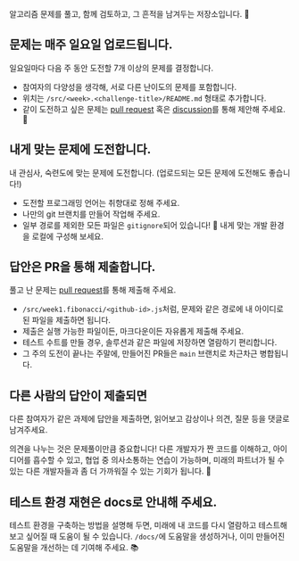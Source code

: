 알고리즘 문제를 풀고, 함께 검토하고, 그 흔적을 남겨두는 저장소입니다. :paw_prints:

## 문제는 매주 일요일 업로드됩니다.

일요일마다 다음 주 동안 도전할 7개 이상의 문제를 결정합니다.

- 참여자의 다양성을 생각해, 서로 다른 난이도의 문제를 포함합니다.
- 위치는 `/src/<week>.<challenge-title>/README.md` 형태로 추가합니다.
- 같이 도전하고 싶은 문제는 [pull request](https://github.com/smh-algorithms/algorithms/compare) 혹은 [discussion](https://github.com/smh-algorithms/algorithms/discussions/new)를 통해 제안해 주세요. :blossom:

## 내게 맞는 문제에 도전합니다.

내 관심사, 숙련도에 맞는 문제에 도전합니다. (업로드되는 모든 문제에 도전해도 좋습니다!)

- 도전할 프로그래밍 언어는 취향대로 정해 주세요.
- 나만의 git 브랜치를 만들어 작업해 주세요.
- 일부 경로를 제외한 모든 파일은 `gitignore`되어 있습니다! :clap: 내게 맞는 개발 환경을 로컬에 구성해 보세요.

## 답안은 PR을 통해 제출합니다.

풀고 난 문제는 [pull request](https://github.com/smh-algorithms/algorithms/compare)를 통해 제출해 주세요.

- `/src/week1.fibonacci/<github-id>.js`처럼, 문제와 같은 경로에 내 아이디로 된 파일을 제출하면 됩니다.
- 제출은 실행 가능한 파일이든, 마크다운이든 자유롭게 제출해 주세요.
- 테스트 수트를 만들 경우, 솔루션과 같은 파일에 저장하면 열람하기 편리합니다.
- 그 주의 도전이 끝나는 주말에, 만들어진 PR들은 `main` 브랜치로 차근차근 병합됩니다.

## 다른 사람의 답안이 제출되면

다른 참여자가 같은 과제에 답안을 제출하면, 읽어보고 감상이나 의견, 질문 등을 댓글로 남겨주세요.

의견을 나누는 것은 문제풀이만큼 중요합니다! 다른 개발자가 짠 코드를 이해하고, 아이디어를 흡수할 수 있고, 협업 중 의사소통하는 연습이 가능하며, 미래의 파트너가 될 수 있는 다른 개발자들과 좀 더 가까워질 수 있는 기회가 됩니다. :beers:

## 테스트 환경 재현은 docs로 안내해 주세요.

테스트 환경을 구축하는 방법을 설명해 두면, 미래에 내 코드를 다시 열람하고 테스트해 보고 싶어질 때 도움이 될 수 있습니다. `/docs/`에 도움말을 생성하거나, 이미 만들어진 도움말을 개선하는 데 기여해 주세요. :books:

<!-- ALL-CONTRIBUTORS-LIST:START - Do not remove or modify this section -->
<!-- ALL-CONTRIBUTORS-LIST:END -->
